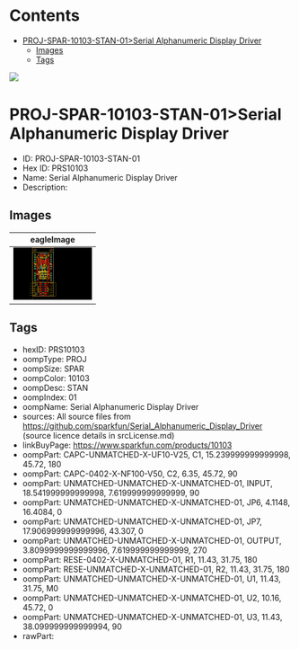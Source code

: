 



Contents
========

* [PROJ-SPAR-10103-STAN-01>Serial Alphanumeric Display Driver](#proj-spar-10103-stan-01serial-alphanumeric-display-driver)
	* [Images](#images)
	* [Tags](#tags)
  
![][im]
# PROJ-SPAR-10103-STAN-01>Serial Alphanumeric Display Driver

- ID: PROJ-SPAR-10103-STAN-01
- Hex ID: PRS10103
- Name: Serial Alphanumeric Display Driver
- Description: 

## Images
  
  

|eagleImage|
| :---: |
|[![eagleImage](eagleImage_140.png)](eagleImage_600.png)|

## Tags

- hexID: PRS10103
- oompType: PROJ
- oompSize: SPAR
- oompColor: 10103
- oompDesc: STAN
- oompIndex: 01
- oompName: Serial Alphanumeric Display Driver
- sources: All source files from https://github.com/sparkfun/Serial_Alphanumeric_Display_Driver (source licence details in srcLicense.md)
- linkBuyPage: https://www.sparkfun.com/products/10103
- oompPart: CAPC-UNMATCHED-X-UF10-V25, C1, 15.239999999999998, 45.72, 180
- oompPart: CAPC-0402-X-NF100-V50, C2, 6.35, 45.72, 90
- oompPart: UNMATCHED-UNMATCHED-X-UNMATCHED-01, INPUT, 18.541999999999998, 7.619999999999999, 90
- oompPart: UNMATCHED-UNMATCHED-X-UNMATCHED-01, JP6, 4.1148, 16.4084, 0
- oompPart: UNMATCHED-UNMATCHED-X-UNMATCHED-01, JP7, 17.906999999999996, 43.307, 0
- oompPart: UNMATCHED-UNMATCHED-X-UNMATCHED-01, OUTPUT, 3.8099999999999996, 7.619999999999999, 270
- oompPart: RESE-0402-X-UNMATCHED-01, R1, 11.43, 31.75, 180
- oompPart: RESE-UNMATCHED-X-UNMATCHED-01, R2, 11.43, 31.75, 180
- oompPart: UNMATCHED-UNMATCHED-X-UNMATCHED-01, U1, 11.43, 31.75, M0
- oompPart: UNMATCHED-UNMATCHED-X-UNMATCHED-01, U2, 10.16, 45.72, 0
- oompPart: UNMATCHED-UNMATCHED-X-UNMATCHED-01, U3, 11.43, 38.099999999999994, 90
- rawPart: 



[im]: eagleImage_450.png
